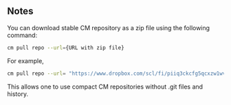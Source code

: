 ## Notes

You can download stable CM repository as a zip file using the following command:

```bash
cm pull repo --url={URL with zip file}
```

For example,
```bash
cm pull repo --url= "https://www.dropbox.com/scl/fi/piiq3ckcfg5qcxzw1wv91/cm-mlops-repo-20231128.zip?rlkey=jpvlh4cyuf9j38qeu3kalvdbq&dl=0"
```

This allows one to use compact CM repositories without .git files and history.
